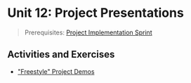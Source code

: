 # Unit 12: Project Presentations

> Prerequisites: [Project Implementation Sprint](/units/unit-11.md)

## Activities and Exercises

  + ["Freestyle" Project Demos](/projects/freestyle/demo.md)
